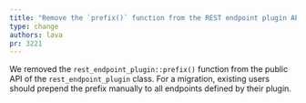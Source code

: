 ```yaml
---
title: "Remove the `prefix()` function from the REST endpoint plugin API"
type: change
authors: lava
pr: 3221
---
```


We removed the `rest_endpoint_plugin::prefix()` function from
the public API of the `rest_endpoint_plugin` class. For a migration,
existing users should prepend the prefix manually to all endpoints
defined by their plugin.
